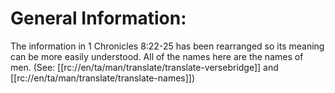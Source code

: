 # General Information:

The information in 1 Chronicles 8:22-25 has been rearranged so its meaning can be more easily understood. All of the names here are the names of men. (See: [[rc://en/ta/man/translate/translate-versebridge]] and [[rc://en/ta/man/translate/translate-names]])


